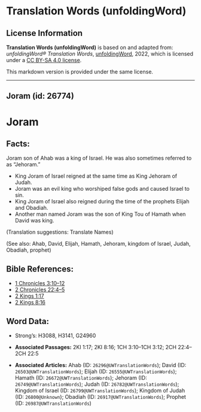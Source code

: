 # Translation Words (unfoldingWord)

## License Information

**Translation Words (unfoldingWord)** is based on and adapted from: _unfoldingWord® Translation Words_, [unfoldingWord](https://unfoldingword.org/utw), 2022, which is licensed under a [CC BY-SA 4.0 license](https://creativecommons.org/licenses/by-sa/4.0/legalcode.en).

This markdown version is provided under the same license.



--------------------------------

## Joram (id: 26774)

Joram
=====

Facts:
------

Joram son of Ahab was a king of Israel. He was also sometimes referred to as “Jehoram.”

* King Joram of Israel reigned at the same time as King Jehoram of Judah.
* Joram was an evil king who worshiped false gods and caused Israel to sin.
* King Joram of Israel also reigned during the time of the prophets Elijah and Obadiah.
* Another man named Joram was the son of King Tou of Hamath when David was king.

(Translation suggestions: Translate Names)

(See also: Ahab, David, Elijah, Hamath, Jehoram, kingdom of Israel, Judah, Obadiah, prophet)

Bible References:
-----------------

* [1 Chronicles 3:10–12](https://ref.ly/1Chr3:10-1Chr3:12)
* [2 Chronicles 22:4–5](https://ref.ly/2Chr22:4-2Chr22:5)
* [2 Kings 1:17](https://ref.ly/2Kgs1:17)
* [2 Kings 8:16](https://ref.ly/2Kgs8:16)

Word Data:
----------

* Strong’s: H3088, H3141, G24960

* **Associated Passages:** 2KI 1:17; 2KI 8:16; 1CH 3:10–1CH 3:12; 2CH 22:4–2CH 22:5
* **Associated Articles:** Ahab (ID: `26296@UWTranslationWords`); David (ID: `26503@UWTranslationWords`); Elijah (ID: `26555@UWTranslationWords`); Hamath (ID: `26672@UWTranslationWords`); Jehoram (ID: `26749@UWTranslationWords`); Judah (ID: `26782@UWTranslationWords`); Kingdom of Israel (ID: `26799@UWTranslationWords`); Kingdom of Judah (ID: `26800@Unknown`); Obadiah (ID: `26917@UWTranslationWords`); Prophet (ID: `26987@UWTranslationWords`)

